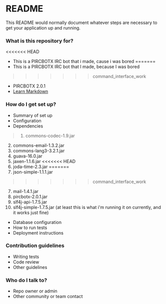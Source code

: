 # README #

This README would normally document whatever steps are necessary to get your application up and running.

### What is this repository for? ###

<<<<<<< HEAD
* This is a PIRCBOTX IRC bot that i made, cause i was bored
=======
* This is a PIRCBOTX IRC bot that I made, because I was bored
>>>>>>> command_interface_work
* PIRCBOTX 2.0.1
* [Learn Markdown](https://bitbucket.org/tutorials/markdowndemo)

### How do I get set up? ###

* Summary of set up
* Configuration
* Dependencies
>1.  commons-codec-1.9.jar
2.  commons-email-1.3.2.jar
3.  commons-lang3-3.2.1.jar
4.  guava-16.0.jar
5.  jaxen-1.1.6.jar
<<<<<<< HEAD
6.  joda-time-2.3.jar
=======
6.  json-simple-1.1.1.jar
>>>>>>> command_interface_work
7.  mail-1.4.1.jar
8.  pircbotx-2.0.1.jar
9.  slf4j-api-1.7.5.jar
10. slf4j-simple-1.7.5.jar
(at least this is what i'm running it on currently, and it works just fine)
* Database configuration
* How to run tests
* Deployment instructions

### Contribution guidelines ###

* Writing tests
* Code review
* Other guidelines

### Who do I talk to? ###

* Repo owner or admin
* Other community or team contact